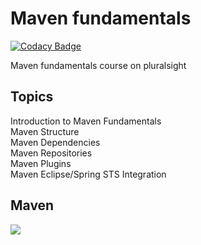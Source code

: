 # Maven fundamentals

[![Codacy Badge](https://api.codacy.com/project/badge/Grade/227c3be716d34cec9230039ce5b9926c)](https://app.codacy.com/app/Ramonrune/maven-fundamentals?utm_source=github.com&utm_medium=referral&utm_content=Ramonrune/maven-fundamentals&utm_campaign=Badge_Grade_Dashboard)

Maven fundamentals course on pluralsight

## Topics

Introduction to Maven Fundamentals<br>
Maven Structure<br>
Maven Dependencies<br>
Maven Repositories<br>
Maven Plugins<br>
Maven Eclipse/Spring STS Integration<br>

## Maven
<img src="https://zeroturnaround.com/wp-content/uploads/2017/04/Screenshot-2017-04-12-22.49.03.png"/>
